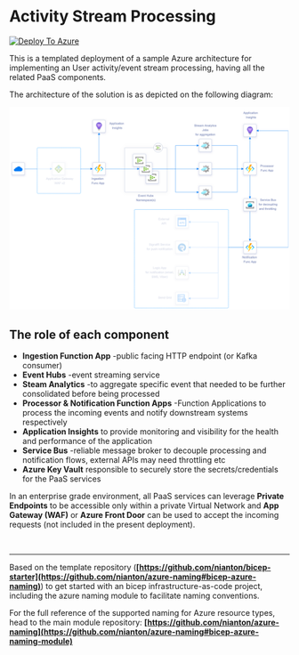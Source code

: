 # Activity Stream Processing

[![Deploy To Azure](https://aka.ms/deploytoazurebutton)](https://portal.azure.com/#create/Microsoft.Template/uri/https%3A%2F%2Fraw.githubusercontent.com%2Fnianton%2Factivity-stream-processing%2Fmain%2Fdeploy%2Fazure.deploy.json)


This is a templated deployment of a sample Azure architecture for implementing an User activity/event stream processing, having all the related PaaS components.

The architecture of the solution is as depicted on the following diagram:

![Artitectural Diagram](./assets/azure-deployment-diagram.png?raw=true)

## The role of each component
* **Ingestion Function App** -public facing HTTP endpoint (or Kafka consumer)
* **Event Hubs** -event streaming service
* **Steam Analytics** -to aggregate specific event that needed to be further consolidated before being processed
* **Processor & Notification Function Apps** -Function Applications to process the incoming events and notify downstream systems respectively
* **Application Insights** to provide monitoring and visibility for the health and performance of the application
* **Service Bus** -reliable message broker to decouple processing and notification flows, external APIs may need throttling etc
* **Azure Key Vault** responsible to securely store the secrets/credentials for the PaaS services 

In an enterprise grade environment, all PaaS services can leverage **Private Endpoints** to be accessible only within a private Virtual Network and **App Gateway (WAF)** or **Azure Front Door** can be used to accept the incoming requests (not included in the present deployment).

<br>

---
Based on the template repository (**[https://github.com/nianton/bicep-starter](https://github.com/nianton/azure-naming#bicep-azure-naming)**) to get started with an bicep infrastructure-as-code project, including the azure naming module to facilitate naming conventions. 

For the full reference of the supported naming for Azure resource types, head to the main module repository: **[https://github.com/nianton/azure-naming](https://github.com/nianton/azure-naming#bicep-azure-naming-module)**
